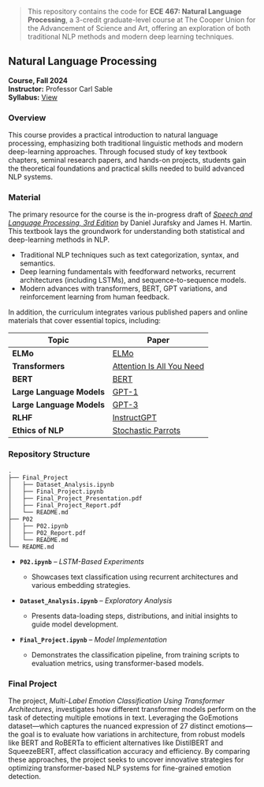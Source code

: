 

> This repository contains the code for **ECE 467: Natural Language Processing**, a 3-credit graduate-level course at The Cooper Union for the Advancement of Science and Art, offering an exploration of both traditional NLP methods and modern deep learning techniques.


## Natural Language Processing
**Course, Fall 2024**  
**Instructor:** Professor Carl Sable   
**Syllabus:** [View](http://faculty.cooper.edu/sable2/courses/fall2024/ece467)


### Overview

This course provides a practical introduction to natural language processing, emphasizing both traditional linguistic methods and modern deep-learning approaches. Through focused study of key textbook chapters, seminal research papers, and hands-on projects, students gain the theoretical foundations and practical skills needed to build advanced NLP systems.



### Material

The primary resource for the course is the in-progress draft of [*Speech and Language Processing, 3rd Edition*](https://web.stanford.edu/~jurafsky/slp3/) by Daniel Jurafsky and James H. Martin. This textbook lays the groundwork for understanding both statistical and deep-learning methods in NLP. 

- Traditional NLP techniques such as text categorization, syntax, and semantics.
- Deep learning fundamentals with feedforward networks, recurrent architectures (including LSTMs), and sequence-to-sequence models.
- Modern advances with transformers, BERT, GPT variations, and reinforcement learning from human feedback.

In addition, the curriculum integrates various published papers and online materials that cover essential topics, including:

<div align="center">

| **Topic**                   | **Paper** |
|-----------------------------|-----------|
| **ELMo**                    | [ELMo](https://arxiv.org/abs/1802.05365) |
| **Transformers**            | [Attention Is All You Need](https://arxiv.org/abs/1706.03762) |
| **BERT**                    | [BERT](https://arxiv.org/abs/1810.04805) |
| **Large Language Models**   | [GPT-1](https://cdn.openai.com/research-covers/language-unsupervised/language_understanding_paper.pdf) |
| **Large Language Models**   | [GPT-3](https://arxiv.org/abs/2005.14165) |
| **RLHF**                    | [InstructGPT](https://arxiv.org/abs/2203.02155) |
| **Ethics of NLP**           | [Stochastic Parrots](https://dl.acm.org/doi/10.1145/3442188.3445922) |
</div>

### Repository Structure

```
.
├── Final_Project
│   ├── Dataset_Analysis.ipynb
│   ├── Final_Project.ipynb
│   ├── Final_Project_Presentation.pdf
│   ├── Final_Project_Report.pdf
│   └── README.md
├── P02
│   ├── P02.ipynb
│   ├── P02_Report.pdf
│   └── README.md
└── README.md
```
- **`P02.ipynb`** – *LSTM-Based Experiments*  
  - Showcases text classification using recurrent architectures and various embedding strategies.

- **`Dataset_Analysis.ipynb`** – *Exploratory Analysis*  
  - Presents data-loading steps, distributions, and initial insights to guide model development.

- **`Final_Project.ipynb`** – *Model Implementation*  
  - Demonstrates the classification pipeline, from training scripts to evaluation metrics, using transformer-based models.


### Final Project

The project, *Multi-Label Emotion Classification Using Transformer Architectures*, investigates how different transformer models perform on the task of detecting multiple emotions in text. Leveraging the GoEmotions dataset—which captures the nuanced expression of 27 distinct emotions—the goal is to evaluate how variations in architecture, from robust models like BERT and RoBERTa to efficient alternatives like DistilBERT and SqueezeBERT, affect classification accuracy and efficiency. By comparing these approaches, the project seeks to uncover innovative strategies for optimizing transformer-based NLP systems for fine-grained emotion detection.